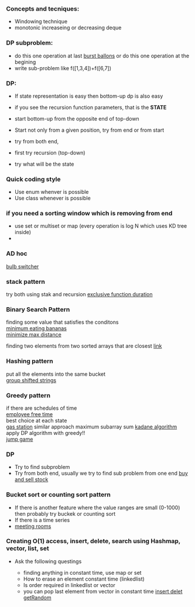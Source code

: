 ### Concepts and tecniques: 
* Windowing technique
* monotonic increaseing or decreasing deque

### DP subproblem:
* do this one operation at last [burst ballons](https://leetcode.com/problems/burst-balloons/) or do this one operation at the begining
* write sub-problem like f([1,3,4])+f([6,7])
### DP: 
* If state representation is easy then bottom-up dp is also easy  
* if you see the recursion function parameters, that is the <b>STATE</b>
* start bottom-up from the opposite end of top-down  
* Start not only from a given position, try from end or from start

* try from both end, 
* first try recursion (top-down) 
* try what will be the state

### Quick coding style    

* Use enum whenver is possible
* Use class whenever is possible



### if you need a sorting window which is removing from end    

* use set or multiset or map (every operation is log N which uses KD tree inside)   
* 
### AD hoc   
 [bulb switcher](https://leetcode.com/problems/bulb-switcher/)    
### stack pattern     
try both using stak and recursion
[exclusive function duration](https://leetcode.com/problems/exclusive-time-of-functions/)

### Binary Search Pattern  
finding some value that satisfies the conditons     
[minimum eating bananas](https://leetcode.com/problems/minimum-add-to-make-parentheses-valid/)        
[minimize max distance](https://leetcode.com/problems/minimize-max-distance-to-gas-station/)     

finding two elements from two sorted arrays that are closest [link](https://leetcode.com/problems/shortest-word-distance-ii)            

### Hashing pattern
put all the elements into the same bucket        
[group shifted strings](https://leetcode.com/problems/group-shifted-strings/)  

### Greedy pattern    
if there are schedules of time          
[employee free time](https://leetcode.com/problems/employee-free-time/)    
best choice at each state      
[gas station](https://leetcode.com/problems/gas-station/) similar approach maximum subarray sum  [kadane algorithm](https://en.wikipedia.org/wiki/Maximum_subarray_problem)                 
apply DP algorithm with greedy!!     
[jump game](https://leetcode.com/problems/jump-game/)     

### DP
* Try to find subproblem
* Try from both end, usually we try to find sub problem from one end [buy and sell stock](https://leetcode.com/problems/best-time-to-buy-and-sell-stock-ii/)

### Bucket sort or counting sort pattern  

* If there is another feature where the value ranges are small (0-1000) then probably try buckek or counting sort     
* If there is a time series
*  [meeting rooms](https://leetcode.com/problems/meeting-rooms-ii/)      

### Creating O(1) access, insert, delete, search using Hashmap, vector, list, set    
* Ask the following questings

   * finding anything in constant time, use map or set
  * How to erase an element constant time (linkedlist)
  * Is order required in linkedlist or vector
  * you can pop last element from vector in constant time
  [insert delet getRandom](https://leetcode.com/problems/insert-delete-getrandom-o1-duplicates-allowed/)
 
